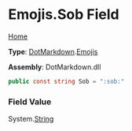 # Emojis\.Sob Field

[Home](../../../README.md)

**Type**: [DotMarkdown](../../README.md)\.[Emojis](../README.md)

**Assembly**: DotMarkdown\.dll

```csharp
public const string Sob = ":sob:"
```

### Field Value

System\.[String](https://docs.microsoft.com/en-us/dotnet/api/system.string)
